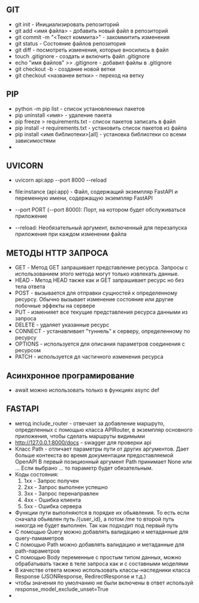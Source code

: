 GIT
-
- git init - Инициализировать репозиторий
- git add <имя файла> - добавить новый файл в репозиторий
- git commit -m "<Текст коммита>" - закоммитить изменения
- git status - Состояние файлов репозитория
- git diff - посмотреть изменения, которые вносились в файл
- touch .gitignore - создать и включить файл .gitignore 
- echo "имя файлов" >> .gitignore - добавил файлы в .gitignore
- git checkout -b <newbranch> - создание новой ветки
- git checkout <названеи ветки> - переход на ветку

PIP
-
- python -m pip list - список установленных пакетов
- pip uninstall <имя> - удаление пакета
- pip freeze > requirements.txt - список пакетов записать в файл
- pip install -r requirements.txt - установить список пакетов из файла
- pip install <имя библиотеки>[all] - установка библиотеки со всеми зависимостями
- 

UVICORN
-
- uvicorn api:app --port 8000 --reload

- file:instance (api:app) - Файл, содержащий экземпляр FastAPI
и переменную имени, содержащую экземпляр FastAPI

- --port PORT (--port 8000): Порт, на котором будет обслуживаться 
приложение

- --reload: Необязательный аргумент, включенный для перезапуска
приложения при каждом изменении файла

МЕТОДЫ HTTP ЗАПРОСА
-
- GET - Метод GET запрашивает представление ресурса. 
Запросы с использованием этого метода могут только извлекать данные.
- HEAD - Метод HEAD также как и GET запрашивает ресурс но без тела
ответа
- POST - вызывается для отправки сущностей к определенному ресурсу. 
Обычно вызывает изменение состояние или другие побочные
эффекты на сервере
- PUT - изменияет все текущие представления ресурса данными
из запроса
- DELETE - удаляет указанные ресурс
- CONNECT - устанавливает "туннель" к серверу, 
определенному по ресурсу
- OPTIONS - используется для описания параметров соединения
с ресурсом
- PATCH - используется дл частичного изменения ресурса

Асинхронное програмирование
- 
- await можно использовать только в функциях async def

FASTAPI
-
- метод include_router - отвечает за добавление маршруто, 
определенных с помощью класса APIRouter, в экземпляр основного
приложения, чтобы сделать маршруты видимыми 
- http://127.0.0.1:8000/docs - swagger для проверки api
- Класс Path - отличает параметры пути от других аргументов. 
Дает больше контекста во время документации предоставляемой OpenAPI
В первый позиционный аргумент Path принимает None или ... Если выбрано ... 
то параметр будет обязательным.
- Коды состояния:
  1) 1xx - Запрос получен
  2) 2xx - Запрос выполнен успешно
  3) 3xx - Запрос перенаправлен
  4) 4xx - Ошибка клиента
  5) 5xx - Ошибка сервера
- Функции пути выполняются в порядке их обьявления. 
То есть если сначала обьявлен путь /{user_id},
а потом /me то второй путь никогда не будет выполнен.
Так как подходит под первый путь
- С помощью Query можно добавлять валидацию и метаданные для query-памаметров
- С помощью Path можно добавлять валидацию и метаданные для path-параметров
- С помощью Body переменные с простым типом данных, можно обрабатывать также в теле запроса как и с составными моделями
- В качестве ответа можно использовать классы-наследники класса Response (JSONResponse, RedirectResponse и т.д.)
- чтобы значения по умолчанию не были включены в ответ используй response_model_exclude_unset=True
- 